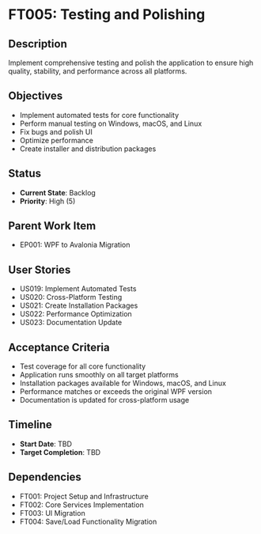 # FT005: Testing and Polishing

## Description
Implement comprehensive testing and polish the application to ensure high quality, stability, and performance across all platforms.

## Objectives
- Implement automated tests for core functionality
- Perform manual testing on Windows, macOS, and Linux
- Fix bugs and polish UI
- Optimize performance
- Create installer and distribution packages

## Status
- **Current State**: Backlog
- **Priority**: High (5)

## Parent Work Item
- EP001: WPF to Avalonia Migration

## User Stories
- US019: Implement Automated Tests
- US020: Cross-Platform Testing
- US021: Create Installation Packages
- US022: Performance Optimization
- US023: Documentation Update

## Acceptance Criteria
- Test coverage for all core functionality
- Application runs smoothly on all target platforms
- Installation packages available for Windows, macOS, and Linux
- Performance matches or exceeds the original WPF version
- Documentation is updated for cross-platform usage

## Timeline
- **Start Date**: TBD
- **Target Completion**: TBD

## Dependencies
- FT001: Project Setup and Infrastructure
- FT002: Core Services Implementation
- FT003: UI Migration
- FT004: Save/Load Functionality Migration

